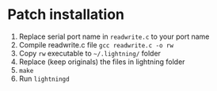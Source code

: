 # Patch installation

1. Replace serial port name in `readwrite.c` to your port name
2. Compile readwrite.c file `gcc readwrite.c -o rw`
3. Copy `rw` executable to `~/.lightning/` folder
4. Replace (keep originals) the files in lightning folder
5. `make`
6. Run `lightningd`
